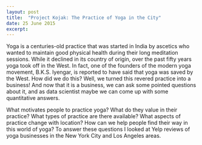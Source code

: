 ```yaml
---
layout: post
title:  "Project Kojak: The Practice of Yoga in the City"
date: 25 June 2015
excerpt:
---
```

Yoga is a centuries-old practice that was started in India by ascetics who wanted to maintain good physical health during their long meditation sessions.  While it declined in its country of origin, over the past fifty years yoga took off in the West.  In fact, one of the founders of the modern yoga movement, B.K.S. Iyengar, is reported to have said that yoga was saved by the West.  How did we do this?  Well, we turned this revered practice into a business!  And now that it is a business, we can ask some pointed questions about it, and as data scientist maybe we can come up with some quantitative answers.

What motivates people to practice yoga?  What do they value in their practice?  What types of practice are there available?  What aspects of practice change with location?  How can we help people find their way in this world of yoga?  To answer these questions I looked at Yelp reviews of yoga businesses in the New York City and Los Angeles areas.  
